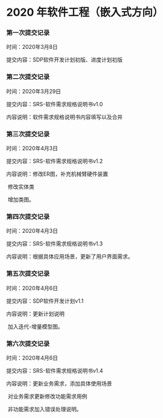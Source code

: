 # 2020 年软件工程（嵌入式方向）

### 第一次提交记录

时间：2020年3月8日

提交内容：SDP软件开发计划初版、进度计划初版

###

### 第二次提交记录

时间：2020年3月29日

提交内容：SRS-软件需求规格说明书v1.0

内容说明：软件需求规格说明书内容填写以及合并

### 

### 第三次提交记录

时间：2020年4月3日

提交内容：SRS-软件需求规格说明书v1.2

内容说明：修改ER图，补充机械臂硬件装置

​		修改实体类

​		增加类图。

###

### 第四次提交记录

时间：2020年4月3日

提交内容：SRS-软件需求规格说明书v1.3

内容说明：根据具体应用场景，更新了用户界面需求。

### 

### 第五次提交记录

时间：2020年4月6日

提交内容：SDP软件开发计划v1.1

内容说明：更新计划说明

​		加入迭代-增量模型图。

###

### 第六次提交记录

时间：2020年4月6日

提交内容：SRS-软件需求规格说明书v1.4

内容说明：更新业务需求，添加具体使用场景

​		对业务需求更新修改功能需求用例

​		非功能需求加入错误处理说明。

###

